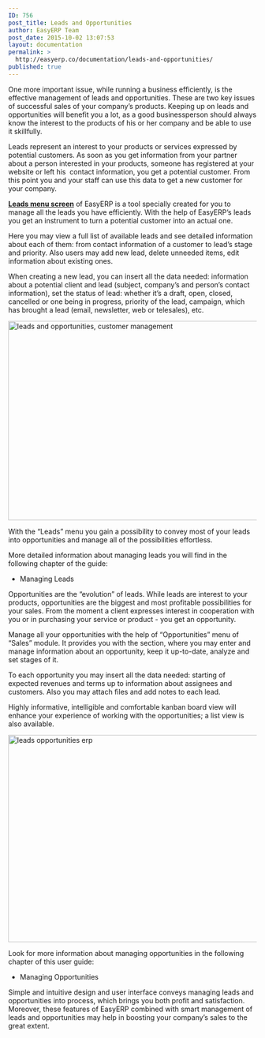 ```yaml
---
ID: 756
post_title: Leads and Opportunities
author: EasyERP Team
post_date: 2015-10-02 13:07:53
layout: documentation
permalink: >
  http://easyerp.co/documentation/leads-and-opportunities/
published: true
---
```

One more important issue, while running a business efficiently, is the effective management of leads and opportunities. These are two key issues of successful sales of your company’s products. Keeping up on leads and opportunities will benefit you a lot, as a good businessperson should always know the interest to the products of his or her company and be able to use it skillfully.

Leads represent an interest to your products or services expressed by potential customers. As soon as you get information from your partner about a person interested in your products, someone has registered at your website or left his  contact information, you get a potential customer. From this point you and your staff can use this data to get a new customer for your company.

<strong><u>Leads menu screen</u></strong> of EasyERP is a tool specially created for you to manage all the leads you have efficiently. With the help of EasyERP’s leads you get an instrument to turn a potential customer into an actual one.

Here you may view a full list of available leads and see detailed information about each of them: from contact information of a customer to lead’s stage and priority. Also users may add new lead, delete unneeded items, edit information about existing ones.

When creating a new lead, you can insert all the data needed: information about a potential client and lead (subject, company’s and person’s contact information), set the status of lead: whether it’s a draft, open, closed, cancelled or one being in progress, priority of the lead, campaign, which has brought a lead (email, newsletter, web or telesales), etc.

<a href="https://easyerp.com/wp-content/uploads/2015/10/112.png"><img class="size-full wp-image-757 aligncenter" src="https://easyerp.com/wp-content/uploads/2015/10/112.png" alt="leads and opportunities, customer management" width="900" height="404" /></a>

With the “Leads” menu you gain a possibility to convey most of your leads into opportunities and manage all of the possibilities effortless.

More detailed information about managing leads you will find in the following chapter of the guide:
<ul>
	<li>Managing Leads</li>
</ul>
Opportunities are the “evolution” of leads. While leads are interest to your products, opportunities are the biggest and most profitable possibilities for your sales. From the moment a client expresses interest in cooperation with you or in purchasing your service or product - you get an opportunity.

Manage all your opportunities with the help of “Opportunities” menu of “Sales” module. It provides you with the section, where you may enter and manage information about an opportunity, keep it up-to-date, analyze and set stages of it.

To each opportunity you may insert all the data needed: starting of expected revenues and terms up to information about assignees and customers. Also you may attach files and add notes to each lead.

Highly informative, intelligible and comfortable kanban board view will enhance your experience of working with the opportunities; a list view is also available.

<a href="https://easyerp.com/wp-content/uploads/2015/10/112-1.png"><img class="size-full wp-image-758 aligncenter" src="https://easyerp.com/wp-content/uploads/2015/10/112-1.png" alt="leads opportunities erp" width="900" height="420" /></a>

Look for more information about managing opportunities in the following chapter of this user guide:
<ul>
	<li>Managing Opportunities</li>
</ul>
Simple and intuitive design and user interface conveys managing leads and opportunities into process, which brings you both profit and satisfaction. Moreover, these features of EasyERP combined with smart management of leads and opportunities may help in boosting your company’s sales to the great extent.